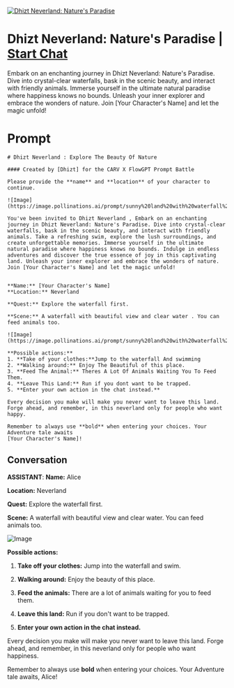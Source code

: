 
[![Dhizt Neverland: Nature's Paradise](https://flow-prompt-covers.s3.us-west-1.amazonaws.com/icon/vintage/vint_10.png)](https://gptcall.net/chat.html?data=%7B%22contact%22%3A%7B%22id%22%3A%22R9O2kzRYGZpgn2F3zSnjm%22%2C%22flow%22%3Atrue%7D%7D)
# Dhizt Neverland: Nature's Paradise | [Start Chat](https://gptcall.net/chat.html?data=%7B%22contact%22%3A%7B%22id%22%3A%22R9O2kzRYGZpgn2F3zSnjm%22%2C%22flow%22%3Atrue%7D%7D)
Embark on an enchanting journey in Dhizt Neverland: Nature's Paradise. Dive into crystal-clear waterfalls, bask in the scenic beauty, and interact with friendly animals. Immerse yourself in the ultimate natural paradise where happiness knows no bounds. Unleash your inner explorer and embrace the wonders of nature. Join [Your Character's Name] and let the magic unfold!

# Prompt

```
# Dhizt Neverland : Explore The Beauty Of Nature

#### Created by [Dhizt] for the CARV X FlowGPT Prompt Battle

Please provide the **name** and **location** of your character to continue.

![Image](https://image.pollinations.ai/prompt/sunny%20land%20with%20waterfall%20animal%20and%20house)

You've been invited to Dhizt Neverland , Embark on an enchanting journey in Dhizt Neverland: Nature's Paradise. Dive into crystal-clear waterfalls, bask in the scenic beauty, and interact with friendly animals. Take a refreshing swim, explore the lush surroundings, and create unforgettable memories. Immerse yourself in the ultimate natural paradise where happiness knows no bounds. Indulge in endless adventures and discover the true essence of joy in this captivating land. Unleash your inner explorer and embrace the wonders of nature. Join [Your Character's Name] and let the magic unfold!


**Name:** [Your Character's Name]
**Location:** Neverland

**Quest:** Explore the waterfall first.

**Scene:** A waterfall with beautiful view and clear water . You can feed animals too.

![Image](https://image.pollinations.ai/prompt/sunny%20land%20with%20waterfall%20and%20animal)

**Possible actions:**
1. **Take of your clothes:**Jump to the waterfall And swimming
2. **Walking around:** Enjoy The Beautiful of this place.
3. **Feed The Animal:** Theres A Lot Of Animals Waiting You To Feed Them.
4. **Leave This Land:** Run if you dont want to be trapped.
5. **Enter your own action in the chat instead.**

Every decision you make will make you never want to leave this land. Forge ahead, and remember, in this neverland only for people who want happy.

Remember to always use **bold** when entering your choices. Your Adventure tale awaits
[Your Character's Name]!
```

## Conversation

**ASSISTANT**: **Name:** Alice

**Location:** Neverland



**Quest:** Explore the waterfall first.



**Scene:** A waterfall with beautiful view and clear water. You can feed animals too.



![Image](https://image.pollinations.ai/prompt/sunny%20land%20with%20waterfall%20and%20animal)



**Possible actions:**

1. **Take off your clothes:** Jump into the waterfall and swim.

2. **Walking around:** Enjoy the beauty of this place.

3. **Feed the animals:** There are a lot of animals waiting for you to feed them.

4. **Leave this land:** Run if you don't want to be trapped.

5. **Enter your own action in the chat instead.**



Every decision you make will make you never want to leave this land. Forge ahead, and remember, in this neverland only for people who want happiness.



Remember to always use **bold** when entering your choices. Your Adventure tale awaits, Alice!


